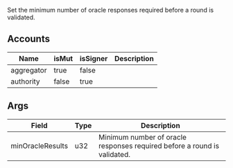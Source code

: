 Set the minimum number of oracle responses required before a round is validated.

## Accounts

| Name       | isMut | isSigner | Description |
| ---------- | ----- | -------- | ----------- |
| aggregator | true  | false    |             |
| authority  | false | true     |             |

## Args

| Field            | Type | Description                                                              |
| ---------------- | ---- | ------------------------------------------------------------------------ |
| minOracleResults | u32  | Minimum number of oracle responses required before a round is validated. |
